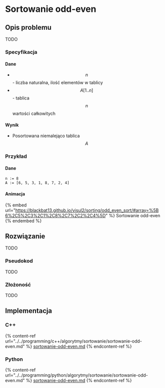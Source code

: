 # Sortowanie odd-even

## Opis problemu

TODO

### Specyfikacja

#### Dane

* $$n$$ - liczba naturalna, ilość elementów w tablicy
* $$A[1..n]$$ - tablica $$n$$ wartości całkowitych

#### Wynik

* Posortowana niemalejąco tablica $$A$$ 

### **Przykład**

#### Dane

```
n := 8
A := [6, 5, 3, 1, 8, 7, 2, 4]
```

#### Animacja

{% embed url="https://blackbat13.github.io/visul2/sorting/odd_even_sort/#array=%5B6%2C5%2C3%2C1%2C8%2C7%2C2%2C4%5D" %}
Sortowanie odd-even
{% endembed %}

## Rozwiązanie

TODO

### Pseudokod

TODO

### Złożoność

TODO

## Implementacja

### C++

{% content-ref url="../../programming/c++/algorytmy/sortowanie/sortowanie-odd-even.md" %}
[sortowanie-odd-even.md](../../programming/c++/algorytmy/sortowanie/sortowanie-odd-even.md)
{% endcontent-ref %}

### Python

{% content-ref url="../../programming/python/algorytmy/sortowanie/sortowanie-odd-even.md" %}
[sortowanie-odd-even.md](../../programming/python/algorytmy/sortowanie/sortowanie-odd-even.md)
{% endcontent-ref %}
